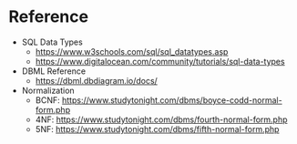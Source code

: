 # Reference

- SQL Data Types
  - https://www.w3schools.com/sql/sql_datatypes.asp
  - https://www.digitalocean.com/community/tutorials/sql-data-types
- DBML Reference
  - https://dbml.dbdiagram.io/docs/
- Normalization
  - BCNF: https://www.studytonight.com/dbms/boyce-codd-normal-form.php
  - 4NF: https://www.studytonight.com/dbms/fourth-normal-form.php
  - 5NF: https://www.studytonight.com/dbms/fifth-normal-form.php
